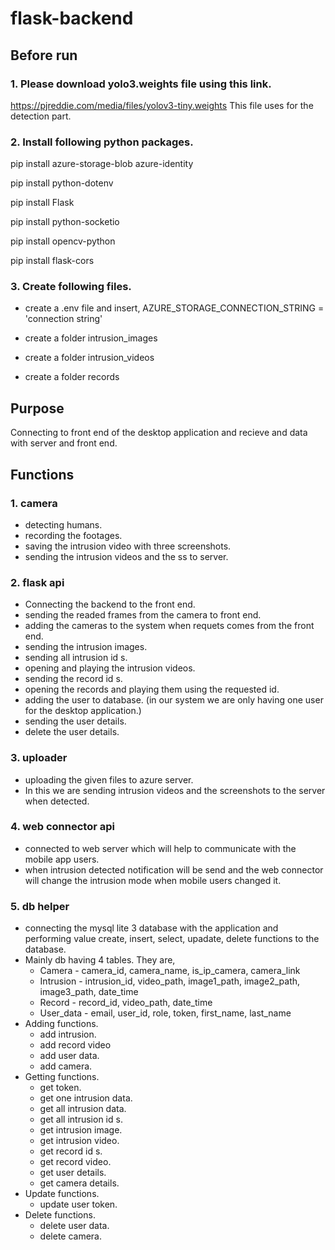 # flask-backend

## Before run

### 1. Please download yolo3.weights file using this link. 
https://pjreddie.com/media/files/yolov3-tiny.weights
This file uses for the detection part.

### 2. Install following python packages.

pip install azure-storage-blob azure-identity

pip install python-dotenv

pip install Flask

pip install python-socketio

pip install opencv-python

pip install flask-cors

### 3. Create following files.
* create a .env file and insert, AZURE_STORAGE_CONNECTION_STRING = 'connection string'

* create a folder intrusion_images

* create a folder intrusion_videos

* create a folder records

## Purpose
Connecting to front end of the desktop application and recieve and data with server and front end.


## Functions 
### 1. camera
* detecting humans.
* recording the footages.
* saving the intrusion video with three screenshots.
* sending the intrusion videos and the ss to server.

### 2. flask api
* Connecting the backend to the front end.
* sending the readed frames from the camera to front end.
* adding the cameras to the system when requets comes from the front end.
* sending the intrusion images.
* sending all intrusion id s.
* opening and playing the intrusion videos.
* sending the record id s.
* opening the records and playing them using the requested id.
* adding the user to database. (in our system we are only having one user for the desktop application.)
* sending the user details.
* delete the user details.


### 3. uploader
* uploading the given files to azure server. 
* In this we are sending intrusion videos and the screenshots to the server when detected.

### 4. web connector api
* connected to web server which will help to communicate with the mobile app users.
* when intrusion detected notification will be send and the web connector will change the intrusion mode when mobile users changed it.

### 5. db helper
* connecting the mysql lite 3 database with the application and performing value create, insert, select, upadate, delete functions to the database.
* Mainly db having 4 tables. They are,
    * Camera - camera_id, camera_name, is_ip_camera, camera_link
    * Intrusion - intrusion_id, video_path, image1_path, image2_path, image3_path, date_time
    * Record - record_id, video_path, date_time
    * User_data - email, user_id, role, token, first_name, last_name
* Adding functions.
    * add intrusion.
    * add record video
    * add user data.
    * add camera.
* Getting functions.
    * get token.
    * get one intrusion data.
    * get all intrusion data.
    * get all intrusion id s.
    * get intrusion image.
    * get intrusion video.
    * get record id s.
    * get record video.
    * get user details.
    * get camera details.
* Update functions.
    * update user token.
* Delete functions.
    * delete user data.
    * delete camera.
